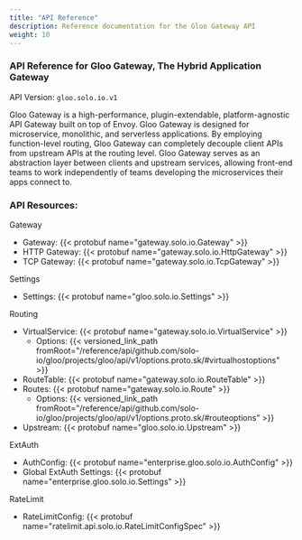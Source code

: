 ```yaml
---
title: "API Reference"
description: Reference documentation for the Gloo Gateway API
weight: 10
---
```


<!-- Code generated by solo-kit. DO NOT EDIT. -->



### API Reference for Gloo Gateway, The Hybrid Application Gateway

API Version: `gloo.solo.io.v1`

Gloo Gateway is a high-performance, plugin-extendable, platform-agnostic API Gateway built on top of Envoy. Gloo Gateway is designed for microservice, monolithic, and serverless applications. By employing function-level routing, Gloo Gateway can completely decouple client APIs from upstream APIs at the routing level. Gloo Gateway serves as an abstraction layer between clients and upstream services, allowing front-end teams to work independently of teams developing the microservices their apps connect to.


### API Resources:
Gateway
- Gateway: {{< protobuf name="gateway.solo.io.Gateway" >}}
- HTTP Gateway: {{< protobuf name="gateway.solo.io.HttpGateway" >}}
- TCP Gateway: {{< protobuf name="gateway.solo.io.TcpGateway" >}}

Settings
- Settings: {{< protobuf name="gloo.solo.io.Settings" >}}

Routing
- VirtualService: {{< protobuf name="gateway.solo.io.VirtualService" >}}
  - Options: {{< versioned_link_path fromRoot="/reference/api/github.com/solo-io/gloo/projects/gloo/api/v1/options.proto.sk/#virtualhostoptions" >}}
- RouteTable: {{< protobuf name="gateway.solo.io.RouteTable" >}}
- Routes: {{< protobuf name="gateway.solo.io.Route" >}} 
  - Options: {{< versioned_link_path fromRoot="/reference/api/github.com/solo-io/gloo/projects/gloo/api/v1/options.proto.sk/#routeoptions" >}}
- Upstream: {{< protobuf name="gloo.solo.io.Upstream" >}}

ExtAuth
- AuthConfig: {{< protobuf name="enterprise.gloo.solo.io.AuthConfig" >}}
- Global ExtAuth Settings: {{< protobuf name="enterprise.gloo.solo.io.Settings" >}}
  
RateLimit
- RateLimitConfig: {{< protobuf name="ratelimit.api.solo.io.RateLimitConfigSpec" >}}

<!-- Start of HubSpot Embed Code -->
<script type="text/javascript" id="hs-script-loader" async defer src="//js.hs-scripts.com/5130874.js"></script>
<!-- End of HubSpot Embed Code -->
